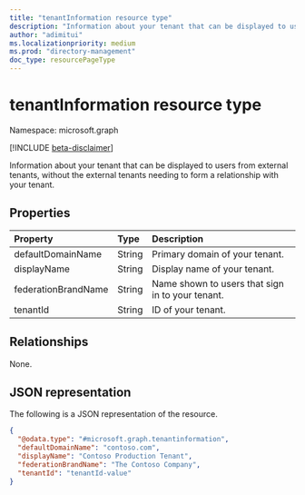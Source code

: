 ```yaml
---
title: "tenantInformation resource type"
description: "Information about your tenant that can be displayed to users from external tenants, without the external tenants needing to form a relationship with your tenant."
author: "adimitui"
ms.localizationpriority: medium
ms.prod: "directory-management"
doc_type: resourcePageType
---
```


# tenantInformation resource type

Namespace: microsoft.graph

[!INCLUDE [beta-disclaimer](../../includes/beta-disclaimer.md)]

Information about your tenant that can be displayed to users from external tenants, without the external tenants needing to form a relationship with your tenant.

## Properties
|Property|Type|Description|
|:---|:---|:---|
|defaultDomainName|String|Primary domain of your tenant.|
|displayName|String|Display name of your tenant.|
|federationBrandName|String|Name shown to users that sign in to your tenant.|
|tenantId|String|ID of your tenant.|

## Relationships
None.

## JSON representation
The following is a JSON representation of the resource.
<!-- {
  "blockType": "resource",
  "keyProperty": "id",
  "@odata.type": "microsoft.graph.tenantRelationshipRoot",
  "openType": false
}
-->
``` json
{
  "@odata.type": "#microsoft.graph.tenantinformation",
  "defaultDomainName": "contoso.com",
  "displayName": "Contoso Production Tenant",
  "federationBrandName": "The Contoso Company",
  "tenantId": "tenantId-value"
}
```

